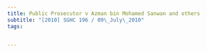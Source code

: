 ```yaml
---
title: Public Prosecutor v Azman bin Mohamed Sanwan and others 
subtitle: "[2010] SGHC 196 / 09\_July\_2010"
tags:


---
```


